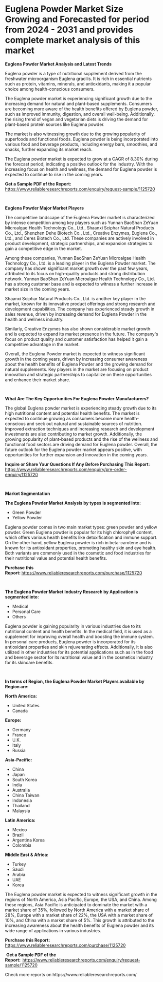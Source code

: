 <p><h1>Euglena Powder Market Size Growing and Forecasted for period from 2024 - 2031 and provides complete market analysis of this market</h1></p><p><strong>Euglena Powder Market Analysis and Latest Trends</strong></p>
<p><p>Euglena powder is a type of nutritional supplement derived from the freshwater microorganism Euglena gracilis. It is rich in essential nutrients such as protein, vitamins, minerals, and antioxidants, making it a popular choice among health-conscious consumers.</p><p>The Euglena powder market is experiencing significant growth due to the increasing demand for natural and plant-based supplements. Consumers are becoming more aware of the health benefits offered by Euglena powder, such as improved immunity, digestion, and overall well-being. Additionally, the rising trend of vegan and vegetarian diets is driving the demand for plant-based protein sources like Euglena powder.</p><p>The market is also witnessing growth due to the growing popularity of superfoods and functional foods. Euglena powder is being incorporated into various food and beverage products, including energy bars, smoothies, and snacks, further expanding its market reach.</p><p>The Euglena powder market is expected to grow at a CAGR of 8.30% during the forecast period, indicating a positive outlook for the industry. With the increasing focus on health and wellness, the demand for Euglena powder is expected to continue to rise in the coming years.</p></p>
<p><strong>Get a Sample PDF of the Report:&nbsp;</strong> <a href="https://www.reliableresearchreports.com/enquiry/request-sample/1125720">https://www.reliableresearchreports.com/enquiry/request-sample/1125720</a></p>
<p>&nbsp;</p>
<p><strong>Euglena Powder Major Market Players</strong></p>
<p><p>The competitive landscape of the Euglena Powder market is characterized by intense competition among key players such as Yunnan BaoShan ZeYuan Microalgae Health Technology Co., Ltd., Shaanxi Sciphar Natural Products Co., Ltd., Shenzhen Dehe Biotech Co., Ltd., Creative Enzymes, Euglena Co., Ltd., and Ceres Biotech Co., Ltd. These companies are actively involved in product development, strategic partnerships, and expansion strategies to gain a competitive edge in the market.</p><p>Among these companies, Yunnan BaoShan ZeYuan Microalgae Health Technology Co., Ltd. is a leading player in the Euglena Powder market. The company has shown significant market growth over the past few years, attributed to its focus on high-quality products and strong distribution network. Yunnan BaoShan ZeYuan Microalgae Health Technology Co., Ltd. has a strong customer base and is expected to witness a further increase in market size in the coming years.</p><p>Shaanxi Sciphar Natural Products Co., Ltd. is another key player in the market, known for its innovative product offerings and strong research and development capabilities. The company has experienced steady growth in sales revenue, driven by increasing demand for Euglena Powder in the health and wellness industry.</p><p>Similarly, Creative Enzymes has also shown considerable market growth and is expected to expand its market presence in the future. The company's focus on product quality and customer satisfaction has helped it gain a competitive advantage in the market.</p><p>Overall, the Euglena Powder market is expected to witness significant growth in the coming years, driven by increasing consumer awareness about the health benefits of Euglena Powder and the growing demand for natural supplements. Key players in the market are focusing on product innovation and strategic partnerships to capitalize on these opportunities and enhance their market share.</p></p>
<p>&nbsp;</p>
<p><strong>What Are The Key Opportunities For Euglena Powder Manufacturers?</strong></p>
<p><p>The global Euglena powder market is experiencing steady growth due to its high nutritional content and potential health benefits. The market is expected to continue growing as consumers become more health-conscious and seek out natural and sustainable sources of nutrition. Improved extraction techniques and increasing research and development investments are also contributing to market growth. Additionally, the growing popularity of plant-based products and the rise of the wellness and functional food sectors are driving demand for Euglena powder. Overall, the future outlook for the Euglena powder market appears positive, with opportunities for further expansion and innovation in the coming years.</p></p>
<p><strong>Inquire or Share Your Questions If Any Before Purchasing This Report:</strong> <a href="https://www.reliableresearchreports.com/enquiry/pre-order-enquiry/1125720">https://www.reliableresearchreports.com/enquiry/pre-order-enquiry/1125720</a></p>
<p>&nbsp;</p>
<p><strong>Market Segmentation</strong></p>
<p><strong>The Euglena Powder Market Analysis by types is segmented into:</strong></p>
<p><ul><li>Green Powder</li><li>Yellow Powder</li></ul></p>
<p><p>Euglena powder comes in two main market types: green powder and yellow powder. Green Euglena powder is popular for its high chlorophyll content, which offers various health benefits like detoxification and immune support. On the other hand, yellow Euglena powder is rich in beta-carotene and is known for its antioxidant properties, promoting healthy skin and eye health. Both variants are commonly used in the cosmetic and food industries for their nutritional value and potential health benefits.</p></p>
<p><strong>Purchase this Report:&nbsp;</strong><a href="https://www.reliableresearchreports.com/purchase/1125720">https://www.reliableresearchreports.com/purchase/1125720</a></p>
<p>&nbsp;</p>
<p><strong>The Euglena Powder Market Industry Research by Application is segmented into:</strong></p>
<p><ul><li>Medical</li><li>Personal Care</li><li>Others</li></ul></p>
<p><p>Euglena powder is gaining popularity in various industries due to its nutritional content and health benefits. In the medical field, it is used as a supplement for improving overall health and boosting the immune system. In personal care products, Euglena powder is incorporated for its antioxidant properties and skin rejuvenating effects. Additionally, it is also utilized in other industries for its potential applications such as in the food and beverage sector for its nutritional value and in the cosmetics industry for its skincare benefits.</p></p>
<p>&nbsp;</p>
<p><strong>In terms of Region, the Euglena Powder Market Players available by Region are:</strong></p>
<p>
    <p> <strong> North America: </strong>
        <ul>
            <li>United States</li>
            <li>Canada</li>
        </ul>
        </p> 
    <p> <strong> Europe: </strong>
        <ul>
            <li>Germany</li>
            <li>France</li>
            <li>U.K.</li>
            <li>Italy</li>
            <li>Russia</li>
        </ul>
        </p> 
    <p> <strong> Asia-Pacific: </strong>
        <ul>
            <li>China</li>
            <li>Japan</li>
            <li>South Korea</li>
            <li>India</li>
            <li>Australia</li>
            <li>China Taiwan</li>
            <li>Indonesia</li>
            <li>Thailand</li>
            <li>Malaysia</li>
        </ul>
        </p> 
    <p> <strong> Latin America: </strong>
        <ul>
            <li>Mexico</li>
            <li>Brazil</li>
            <li>Argentina Korea</li>
            <li>Colombia</li>
        </ul>
        </p> 
    <p> <strong> Middle East & Africa: </strong>
        <ul>
            <li>Turkey</li>
            <li>Saudi</li>
            <li>Arabia</li>
            <li>UAE</li>
            <li>Korea</li>
        </ul>
    </p>
    </p>
<p><p>The Euglena powder market is expected to witness significant growth in the regions of North America, Asia Pacific, Europe, the USA, and China. Among these regions, Asia Pacific is anticipated to dominate the market with a market share of 35%, followed by North America with a market share of 28%, Europe with a market share of 22%, the USA with a market share of 10%, and China with a market share of 5%. This growth is attributed to the increasing awareness about the health benefits of Euglena powder and its wide range of applications in various industries.</p></p>
<p><strong>Purchase this Report: </strong><a href="https://www.reliableresearchreports.com/purchase/1125720">https://www.reliableresearchreports.com/purchase/1125720</a></p>
<p>&nbsp;<strong>Get a Sample PDF of the Report:&nbsp;&nbsp;</strong><a href="https://www.reliableresearchreports.com/enquiry/request-sample/1125720">https://www.reliableresearchreports.com/enquiry/request-sample/1125720</a></p>
<p><strong></strong></p>
<p>Check more reports on https://www.reliableresearchreports.com/</p>